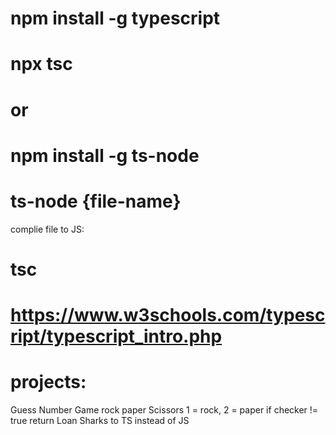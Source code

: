 # npm install -g typescript
# npx tsc
# or 
# npm install -g ts-node
# ts-node {file-name}

complie file to JS:
# tsc <file name >

# https://www.w3schools.com/typescript/typescript_intro.php

# projects:

Guess Number Game
rock paper Scissors 1 = rock, 2 = paper
if checker != true return
Loan Sharks to TS instead of JS
